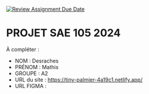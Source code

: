 [![Review Assignment Due Date](https://classroom.github.com/assets/deadline-readme-button-22041afd0340ce965d47ae6ef1cefeee28c7c493a6346c4f15d667ab976d596c.svg)](https://classroom.github.com/a/tqlspz30)
# PROJET SAE 105 2024

À compléter :

- NOM : Desraches
- PRÉNOM : Mathis
- GROUPE : A2
- URL du site : https://tiny-palmier-4a19c1.netlify.app/
- URL FIGMA :
